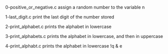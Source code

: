 0-positive_or_negative.c
assign a random number to the variable n

1-last_digit.c
print the last digit of the number stored

2-print_alphabet.c
prints the alphabet in lowercase

3-print_alphabets.c
prints the alphabet in lowercase, and then in uppercase 

4-print_alphabt.c
prints the alphabet in lowercase !q & e

